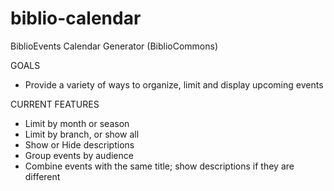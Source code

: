 # biblio-calendar
BiblioEvents Calendar Generator (BiblioCommons)

GOALS
- Provide a variety of ways to organize, limit and display upcoming events

CURRENT FEATURES
- Limit by month or season
- Limit by branch, or show all
- Show or Hide descriptions
- Group events by audience
- Combine events with the same title; show descriptions if they are different

